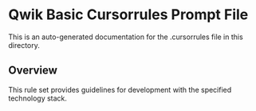 # Qwik Basic Cursorrules Prompt File

This is an auto-generated documentation for the .cursorrules file in this directory.

## Overview

This rule set provides guidelines for development with the specified technology stack.
